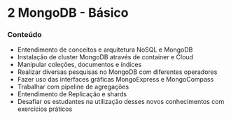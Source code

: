 # 2 MongoDB - Básico

### Conteúdo

* Entendimento de conceitos e arquitetura NoSQL e MongoDB
* Instalação de cluster MongoDB através de container e Cloud
* Manipular coleções, documentos e índices
* Realizar diversas pesquisas no MongoDB com diferentes operadores
* Fazer uso das interfaces gráficas MongoExpress e MongoCompass
* Trabalhar com pipeline de agregações
* Entendimento de Replicação e shards
* Desafiar os estudantes na utilização desses novos conhecimentos com exercícios práticos

